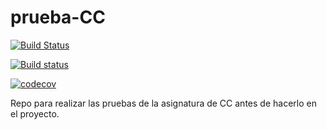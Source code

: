 # prueba-CC

[![Build Status](https://travis-ci.org/PedroMFC/prueba.svg?branch=main)](https://travis-ci.org/PedroMFC/prueba)

[![Build status](https://ci.appveyor.com/api/projects/status/q6051phbg2816m14?svg=true)](https://ci.appveyor.com/project/PedroMFC/prueba)


[![codecov](https://codecov.io/gh/PedroMFC/prueba/branch/main/graph/badge.svg?token=MMMPXM2YF2)]([undefined](https://codecov.io/gh/PedroMFC/prueba))

Repo para realizar las pruebas de la asignatura de CC antes de hacerlo en el proyecto.
